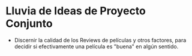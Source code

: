 # Lluvia de Ideas de Proyecto Conjunto

- Discernir la calidad de los Reviews de películas y otros factores, para decidir si efectivamente una película es "buena" en algún sentido.
